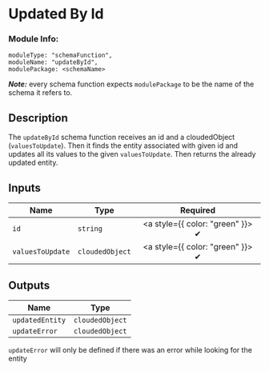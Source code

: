 # Updated By Id
### Module Info: 
```
moduleType: "schemaFunction",
moduleName: "updateById",
modulePackage: <schemaName>
```
***Note:*** every schema function expects `modulePackage` to be the name of the schema it refers to.

## Description
The `updateById` schema function receives an id and a cloudedObject (`valuesToUpdate`). Then it finds the entity associated with given id and updates all its values to the given `valuesToUpdate`. Then returns the already updated entity.

## Inputs
| Name | Type | Required
|------|------|:-----:|
| `id` | `string` | <a style={{ color: "green" }}> ✔ </a>
| `valuesToUpdate` | `cloudedObject` | <a style={{ color: "green" }}> ✔ </a>


## Outputs
| Name | Type |
| ------ | ------ |
| `updatedEntity` | `cloudedObject` |
| `updateError` | `cloudedObject` |


`updateError` will only be defined if there was an error while looking for the entity


